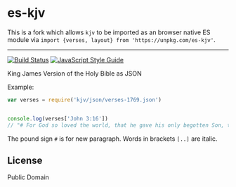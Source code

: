 # es-kjv

This is a fork which allows `kjv` to be imported as an browser native ES module via `import {verses, layout} from 'https://unpkg.com/es-kjv'`.

___

[![Build Status](https://travis-ci.org/farskipper/kjv.svg)](https://travis-ci.org/farskipper/kjv)
[![JavaScript Style Guide](https://img.shields.io/badge/code_style-standard-brightgreen.svg)](https://standardjs.com)

King James Version of the Holy Bible as JSON

Example:

```js
var verses = require('kjv/json/verses-1769.json')


console.log(verses['John 3:16'])
// "# For God so loved the world, that he gave his only begotten Son, that whosoever believeth in him should not perish, but have everlasting life."
```

The pound sign `#` is for new paragraph. Words in brackets `[..]` are italic.

## License

Public Domain
